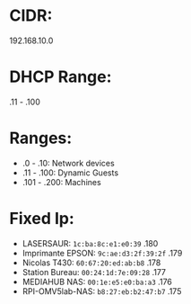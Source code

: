 CIDR:
=====

192.168.10.0

DHCP Range:
===========

.11 - .100

Ranges:
=======

- .0 - .10: Network devices
- .11 - .100: Dynamic Guests
- .101 - .200: Machines

Fixed Ip:
=========

- LASERSAUR: `1c:ba:8c:e1:e0:39` .180
- Imprimante EPSON: `9c:ae:d3:2f:39:2f` .179
- Nicolas T430: `60:67:20:ed:ab:b8` .178
- Station Bureau: `00:24:1d:7e:09:28` .177
- MEDIAHUB NAS: `00:1e:e5:e0:ba:a3` .176
- RPI-OMV5lab-NAS: `b8:27:eb:b2:47:b7` .175  

